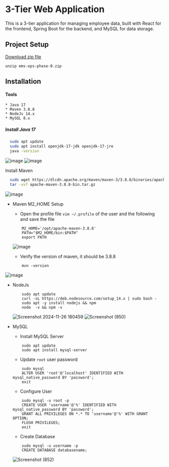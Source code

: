 
# 3-Tier Web Application
This is a 3-tier application for managing employee data, built with React for the frontend, Spring Boot for the backend, and MySQL for data storage.

## Project Setup


[Download zip file](https://github.com/Ranjitha75388/Tomcat/blob/main/3-tier-application-task/ems-ops-phase-0.zip) 

```
unzip ems-ops-phase-0.zip
```


## Installation
 #### Tools
    * Java 17 
    * Maven 3.8.8
    * NodeJs 14.x
    * MySQL 8.x


##### Install  Java 17

```bash
  sudo apt update
  sudo apt install openjdk-17-jdk openjdk-17-jre
  java -version
```
![image](https://github.com/user-attachments/assets/2553b52f-b3a8-464f-a382-2ea45b05d749)
![image](https://github.com/user-attachments/assets/63fdba16-d344-48fe-b957-f32c88a769ee)

Install  Maven

```bash 
  sudo wget https://dlcdn.apache.org/maven/maven-3/3.8.8/binaries/apache-maven-3.8.8-bin.tar.gz
  tar -xvf apache-maven-3.8.8-bin.tar.gz
```
![image](https://github.com/user-attachments/assets/b7b7c463-a33e-47b0-9677-7c2eba742e3b)

 * Maven M2_HOME Setup
      * Open the profile file `vim ~/.profile`  of the user and the following and save the file
      ```
          M2_HOME='/opt/apache-maven-3.8.8'
          PATH="$M2_HOME/bin:$PATH"
          export PATH
      ```
      ![image](https://github.com/user-attachments/assets/ffb808cc-1d9f-43a0-87b3-efedf1d9c919)

      * Verify the version of maven, it should be 3.8.8
      ```
          mvn -version    
      ```
![image](https://github.com/user-attachments/assets/85c61724-1514-44fd-a61a-28f70e5f77fe)


  * NodeJs
    ```
        sudo apt update
        curl -sL https://deb.nodesource.com/setup_14.x | sudo bash -
        sudo apt -y install nodejs && npm
        node  -v && npm -v
    ```
      ![Screenshot 2024-11-26 180459](https://github.com/user-attachments/assets/8f396518-3c6f-418f-9933-f456e847b5af)
  ![Screenshot (850)](https://github.com/user-attachments/assets/5c992663-cff9-4e97-852d-4ce1c2f50128)

  * MySQL
    * Install MySQL Server
    ```
        sudo apt update
        sudo apt install mysql-server
    ```
    * Update `root` user password
    ```
        sudo mysql
        ALTER USER 'root'@'localhost' IDENTIFIED WITH mysql_native_password BY 'password';
        exit
    ```
    * Configure User 
    ```
        sudo mysql -u root -p
        CREATE USER 'username'@'%' IDENTIFIED WITH mysql_native_password BY 'password';
        GRANT ALL PRIVILEGES ON *.* TO 'username'@'%' WITH GRANT OPTION;
        FLUSH PRIVILEGES;
        exit
    ```
    * Create Database
    ```
        sudo mysql -u username -p
        CREATE DATABASE databasename;
    ```
    ![Screenshot (852)](https://github.com/user-attachments/assets/36061645-5d99-497d-92cf-4456f5579be4)

